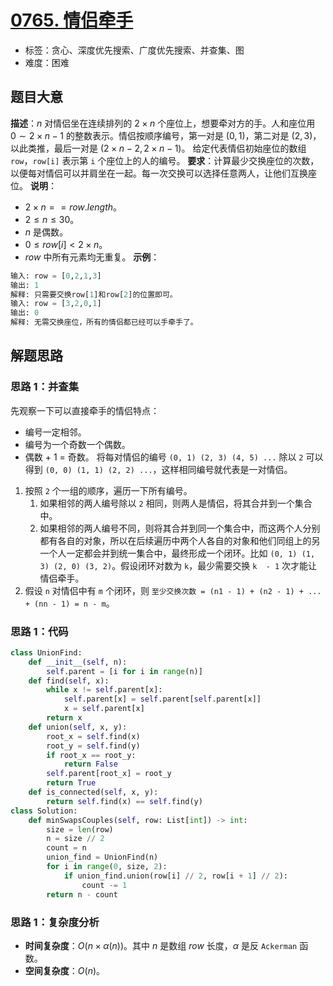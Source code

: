 # [0765. 情侣牵手](https://leetcode.cn/problems/couples-holding-hands/)
- 标签：贪心、深度优先搜索、广度优先搜索、并查集、图
- 难度：困难
## 题目大意
**描述**：$n$ 对情侣坐在连续排列的 $2 \times n$ 个座位上，想要牵对方的手。人和座位用 $0 \sim 2 \times n - 1$ 的整数表示。情侣按顺序编号，第一对是 $(0, 1)$，第二对是 $(2, 3)$，以此类推，最后一对是 $(2 \times n - 2, 2 \times n - 1)$。
给定代表情侣初始座位的数组 `row`，`row[i]` 表示第 `i` 个座位上的人的编号。
**要求**：计算最少交换座位的次数，以便每对情侣可以并肩坐在一起。每一次交换可以选择任意两人，让他们互换座位。
**说明**：
- $2 \times n == row.length$。
- $2 \le n \le 30$。
- $n$ 是偶数。
- $0 \le row[i] < 2 \times n$。
- $row$ 中所有元素均无重复。
**示例**：
```python
输入: row = [0,2,1,3]
输出: 1
解释: 只需要交换row[1]和row[2]的位置即可。
输入: row = [3,2,0,1]
输出: 0
解释: 无需交换座位，所有的情侣都已经可以手牵手了。
```
## 解题思路
### 思路 1：并查集
先观察一下可以直接牵手的情侣特点：
- 编号一定相邻。
- 编号为一个奇数一个偶数。
- 偶数 + 1 = 奇数。
将每对情侣的编号 `(0, 1) (2, 3) (4, 5) ...` 除以 `2` 可以得到 `(0, 0) (1, 1) (2, 2) ...`，这样相同编号就代表是一对情侣。
1. 按照 `2` 个一组的顺序，遍历一下所有编号。
   1. 如果相邻的两人编号除以 `2` 相同，则两人是情侣，将其合并到一个集合中。
   2. 如果相邻的两人编号不同，则将其合并到同一个集合中，而这两个人分别都有各自的对象，所以在后续遍历中两个人各自的对象和他们同组上的另一个人一定都会并到统一集合中，最终形成一个闭环。比如 `(0, 1) (1, 3) (2, 0) (3, 2)`。假设闭环对数为 `k`，最少需要交换 `k  - 1` 次才能让情侣牵手。
2. 假设 `n` 对情侣中有 `m` 个闭环，则 `至少交换次数 = (n1 - 1) + (n2 - 1) + ... + (nn - 1) = n - m`。
### 思路 1：代码
```python
class UnionFind:
    def __init__(self, n):
        self.parent = [i for i in range(n)]
    def find(self, x):
        while x != self.parent[x]:
            self.parent[x] = self.parent[self.parent[x]]
            x = self.parent[x]
        return x
    def union(self, x, y):
        root_x = self.find(x)
        root_y = self.find(y)
        if root_x == root_y:
            return False
        self.parent[root_x] = root_y
        return True
    def is_connected(self, x, y):
        return self.find(x) == self.find(y)
class Solution:
    def minSwapsCouples(self, row: List[int]) -> int:
        size = len(row)
        n = size // 2
        count = n
        union_find = UnionFind(n)
        for i in range(0, size, 2):
            if union_find.union(row[i] // 2, row[i + 1] // 2):
                count -= 1
        return n - count
```
### 思路 1：复杂度分析
- **时间复杂度**：$O(n \times \alpha(n))$。其中 $n$ 是数组  $row$ 长度，$\alpha$ 是反 `Ackerman` 函数。
- **空间复杂度**：$O(n)$。